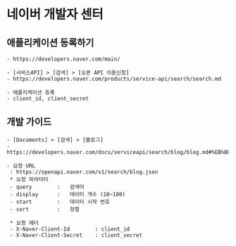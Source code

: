 # 네이버 개발자 센터

## 애플리케이션 등록하기
    - https://developers.naver.com/main/

    - [서비스API] > [검색] > [오픈 API 이용신청]
    - https://developers.naver.com/products/service-api/search/search.md

    - 애플리케이션 등록
    - client_id, client_secret 

## 개발 가이드
    - [Documents] > [검색] > [블로그] 
    - https://developers.naver.com/docs/serviceapi/search/blog/blog.md#%EB%B8%94%EB%A1%9C%EA%B7%B8

    - 요청 URL
     : https://openapi.naver.com/v1/search/blog.json
     * 요청 파라미터
     - query        :   검색어
     - display      :   데이터 개수 (10~100)
     - start        :   데이터 시작 번호
     - sort         :   정렬

     * 요청 헤더
     - X-Naver-Client-Id        : client_id
     - X-Naver-Client-Secret    : client_secret


